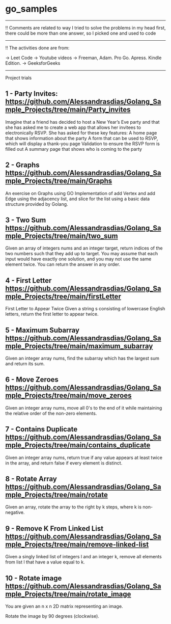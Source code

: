# go_samples

-----------------------------

!! Comments are related to way I tried to solve the problems in my head first, there could be more than one answer, so I picked one and used to code

-----------------------------

!! The activities done are from: 

-> Leet Code
-> Youtube videos
-> Freeman, Adam. Pro Go. Apress. Kindle Edition.
-> GeeksforGeeks

------------------------------

Project trials 

1 - Party Invites:
https://github.com/Alessandrasdias/Golang_Sample_Projects/tree/main/Party_invites
------------------------------
Imagine that a friend has decided to host a New Year’s Eve party and that she has asked me to create a web app that allows her invitees to electronically RSVP. She has asked for these key features: A home page that shows information about the party A form that can be used to RSVP, which will display a thank-you page Validation to ensure the RSVP form is filled out A summary page that shows who is coming to the party


2 - Graphs
https://github.com/Alessandrasdias/Golang_Sample_Projects/tree/main/Graphs
---------------------------------
An exercise on Graphs using GO
Implementation of add Vertex and add Edge using the adjacency list, and slice for the list using a basic data structure provided by Golang.  


3 - Two Sum 
https://github.com/Alessandrasdias/Golang_Sample_Projects/tree/main/two_sum
---------------------------------

Given an array of integers nums and an integer target, return indices of the two numbers such that they add up to target.
You may assume that each input would have exactly one solution, and you may not use the same element twice.
You can return the answer in any order.


4 - First Letter 
https://github.com/Alessandrasdias/Golang_Sample_Projects/tree/main/firstLetter
---------------------------------

First Letter to Appear Twice
Given a string s consisting of lowercase English letters, return the first letter to appear twice.

5 - Maximum Subarray
https://github.com/Alessandrasdias/Golang_Sample_Projects/tree/main/maximum_subarray
---------------------------------

Given an integer array nums, find the subarray which has the largest sum and return its sum.

6 - Move Zeroes
https://github.com/Alessandrasdias/Golang_Sample_Projects/tree/main/move_zeroes
---------------------------------
Given an integer array nums, move all 0's to the end of it while maintaining the relative order of the non-zero elements.

7 - Contains Duplicate
https://github.com/Alessandrasdias/Golang_Sample_Projects/tree/main/contains_duplicate
---------------------------------
Given an integer array nums, return true if any value appears at least twice in the array, and return false if every element is distinct.


8 -  Rotate Array
https://github.com/Alessandrasdias/Golang_Sample_Projects/tree/main/rotate
---------------------------------
Given an array, rotate the array to the right by k steps, where k is non-negative.

9 -  Remove K From Linked List
https://github.com/Alessandrasdias/Golang_Sample_Projects/tree/main/remove-linked-list
---------------------------------
Given a singly linked list of integers l and an integer k, remove all elements from list l that have a value equal to k.

10 - Rotate image
https://github.com/Alessandrasdias/Golang_Sample_Projects/tree/main/rotate_image
---------------------------------
You are given an n x n 2D matrix representing an image.

Rotate the image by 90 degrees (clockwise).